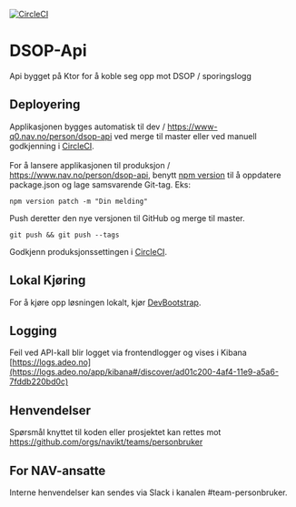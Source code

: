 [![CircleCI](https://circleci.com/gh/navikt/dsop-api.svg?style=svg)](https://circleci.com/gh/navikt/dsop-api)

# DSOP-Api

Api bygget på Ktor for å koble seg opp mot DSOP / sporingslogg 

## Deployering

Applikasjonen bygges automatisk til dev / https://www-q0.nav.no/person/dsop-api ved merge til master eller ved manuell godkjenning i [CircleCI](https://circleci.com/gh/navikt/workflows/dsop-api). <br><br>
For å lansere applikasjonen til produksjon / https://www.nav.no/person/dsop-api, benytt [npm version](https://docs.npmjs.com/cli/version) til å oppdatere package.json og lage samsvarende Git-tag. Eks:

```
npm version patch -m "Din melding"
```

Push deretter den nye versjonen til GitHub og merge til master.

```
git push && git push --tags
```

Godkjenn produksjonssettingen i [CircleCI](https://circleci.com/gh/navikt/workflows/dsop-api).

## Lokal Kjøring

For å kjøre opp løsningen lokalt, kjør [DevBootstrap](https://github.com/navikt/dsop-api/blob/master/src/test/kotlin/no/nav/sbl/dsop/api/DevBootstrap.kt).

## Logging

Feil ved API-kall blir logget via frontendlogger og vises i Kibana<br>
[https://logs.adeo.no](https://logs.adeo.no/app/kibana#/discover/ad01c200-4af4-11e9-a5a6-7fddb220bd0c)

## Henvendelser

Spørsmål knyttet til koden eller prosjektet kan rettes mot https://github.com/orgs/navikt/teams/personbruker

## For NAV-ansatte

Interne henvendelser kan sendes via Slack i kanalen #team-personbruker.